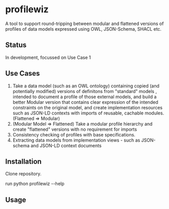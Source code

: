 # profilewiz
A tool to support round-tripping between modular and flattened versions of profiles of data models expressed using OWL, JSON-Schema, SHACL etc.

## Status
In development, focussed on Use Case 1

## Use Cases
1. Take a data model (such as an OWL ontology) containing copied (and potentially modified) versions of definitons from "standard" models
, intended to document a profile of those external models, and build a better Modular version that contains clear expression of the intended constraints on the original model, and create implementation resources such as JSON-LD contexts with imports of reusable, cachable modules. (Flattened => Modular)
2. (Modular Model => Flattened)  Take a modular profile hierarchy and create "flattened" versions with no requirement for imports
3. Consistency checking of profiles with base specifications.
4. Extracting data models from implementation views - such as JSON-schema and JSON-LD context documents

## Installation
Clone repository.

run python profilewiz --help

## Usage


